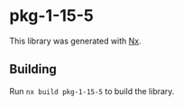 # pkg-1-15-5

This library was generated with [Nx](https://nx.dev).

## Building

Run `nx build pkg-1-15-5` to build the library.
